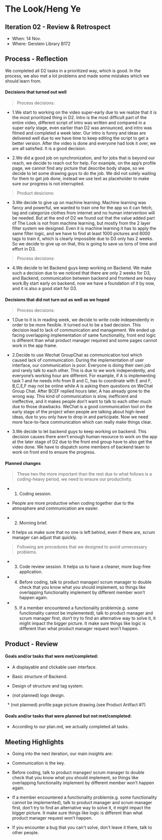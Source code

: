 # The Look/Heng Ye

## Iteration 02 - Review & Retrospect

 * When: 14 Nov.
 * Where: Gerstein Library B172

## Process - Reflection

   We completed all D2 tasks in a prioritized way, which is good. In the process, we also met a lot problems and made some mistakes which we should learn from.

#### Decisions that turned out well

> Process decisions:

 * 1.We start to working on the video super-early due to we realize that it is the most prioritized thing in D2. Intro is the most difficult part of the entire video, different script of intro was written and compared in a super early stage, even earlier than D2 was announced, and intro was filmed and completed a week later. Our intro is funny and ideas are delivered well due to we have time to keep editing the script to get a better version. After the video is done and everyone had look it over, we are all satisfied. It is a good decision.

 * 2.We did a good job on synchronization, and for jobs that is beyond our reach, we decide to reach out for help. For example, on the app’s profile page, we cannot find any picture that describe body shape, so we decide to let some drawing guys to do the job. We did not solely waiting for them to get job done, instead we use text as placeholder to make sure our progress is not interrupted.

> Product desicions:

 * 3.We decide to give up on machine learning. Machine learning was fancy and powerful, we wanted to train one for the app so it can fetch, tag and categorize clothes from internet and no human intervention will be needed. But at the end of D2 we found out that the value added part of The Look is not from machine learning, but mostly from the 2 layer filter system we designed. Even it is machine learning it has to apply the same filter logic, and we have to find at least 1000 pictures and 8000 tags to train it, which is clearly impossible due to D3 only has 2 weeks. So we decide to give up on that, this is going to save us tons of time and effort in D3.

> Process decisions:

 * 4.We decide to let Backend guys keep working on Backend. We make such a decision due to we noticed that there are only 2 weeks for D3, and Backend, communication between backend and frontend are heavy work.By start early on backend, now we have a foundation of it by now, and it is also a good start for D3.


#### Decisions that did not turn out as well as we hoped

> Process decisions:

 * 1.Due to it is in reading week, we decide to write code independently in order to be more flexible.  It turned out to be a bad decision. This decision lead to lack of communication and management. We ended up facing overlapping implementation of same functionality, front end logic is different than what product manager required and some pages cannot work in the app frame.

 * 2.Decide to use Wechat GroupChat as communication tool which caused lack of communication. During the implementation of user interface, our communication is poor. Everyone is doing their own job and rarely talk to each other. This is due to we work independently, and everyone’s working hour are different. For example, if A is implementing task 1 and he needs info from B and C, has to coordinate with E and F, B,C,E,F may not be online while A is asking them questions on WeChat Group Chat. After BCEF replied hours later, A has already gone to the wrong way. This kind of communication is slow, inefficient and ineffective, and it makes people don’t want to talk to each other much due to those drawbacks. WeChat is a good communication tool on the early stage of the project when people are talking about high-level ideas, due to you only have to drop in and participate. Now we need more face-to-face communication which can really make things clear.

 * 3.We decide to let backend guys to keep working on backend. This decision causes there aren’t enough human resource to work on the app at the later stage of D2 due to the front end group have to also get the video done. We have to dispatch some members of backend team to work on front end to ensure the progress.

#### Planned changes

> These two the more important than the rest due to what follows is a coding-heavy period, we need to ensure our productivity.

 * 1. Coding session. 
 * People are more productive when coding together due to the atmosphere and communication are easier. 

 * 2. Morning brief. 
 * It helps us make sure that no one is left behind, even if there are, scrum manager can adjust that quickly.

> Following are procedures that we designed to avoid unnecessary problems.

 * 3. Code review session. It helps us to have a cleaner, more bug-free application.

 * 4. Before coding, talk to product manager/ scrum manager to double check that you know what you should implement, so things like overlapping functionality implement by different member won’t happen again.

 * 5. If a member encountered a functionality problem(e.g. some functionality cannot be implemented), talk to product manager and scrum manager first, don’t try to find an alternative way to solve it, it might impact the bigger picture. It make sure things like logic is different than what product manager request won’t happen.


## Product - Review

#### Goals and/or tasks that were met/completed:

   * A displayable and clickable user interface.

   *  Basic structure of Backend.

   *  Design of structure and tag system.

   * (not planned) logo design.

   * (not planned) profile page picture drawing.(see Product Artifact #7)
   
#### Goals and/or tasks that were planned but not met/completed:

 * According to our plan.md, we actually completed all tasks.

## Meeting Highlights

 * Going into the next iteration, our main insights are:

 * Communication is the key.

 * Before coding, talk to product manager/ scrum manager to double check that you know what you should implement, so things like overlapping functionality implement by different member won’t happen again.

 * If a member encountered a functionality problem(e.g. some functionality cannot be implemented), talk to product manager and scrum manager first, don’t try to find an alternative way to solve it, it might impact the bigger picture. It make sure things like logic is different than what product manager request won’t happen.

 * If you encounter a bug that you can't solve, don't leave it there, talk to other people.
 
